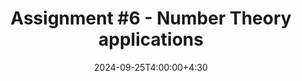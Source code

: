 ---
type: assignment
date: 2024-09-25T4:00:00+4:30
title: 'Assignment #6 - Number Theory applications'
pdf: /static_files/assignments/Assignment6.pdf
#attachment: /static_files/assignments/asg.zip
#solutions: /static_files/assignments/asg_solutions.pdf
due_event: 
    type: due
    date: 2024-10-08T11:59:00+4:30
    description: 'Assignment #6 due'
---
